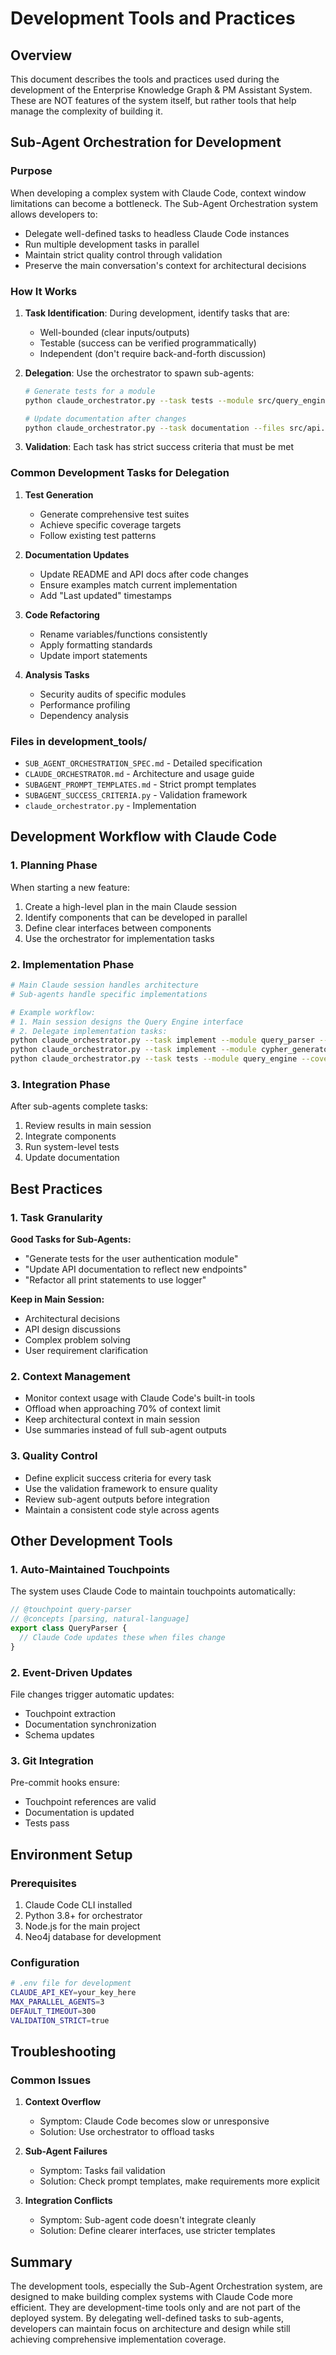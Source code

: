 # Development Tools and Practices

## Overview

This document describes the tools and practices used during the development of the Enterprise Knowledge Graph & PM Assistant System. These are NOT features of the system itself, but rather tools that help manage the complexity of building it.

## Sub-Agent Orchestration for Development

### Purpose

When developing a complex system with Claude Code, context window limitations can become a bottleneck. The Sub-Agent Orchestration system allows developers to:

- Delegate well-defined tasks to headless Claude Code instances
- Run multiple development tasks in parallel
- Maintain strict quality control through validation
- Preserve the main conversation's context for architectural decisions

### How It Works

1. **Task Identification**: During development, identify tasks that are:
   - Well-bounded (clear inputs/outputs)
   - Testable (success can be verified programmatically)
   - Independent (don't require back-and-forth discussion)

2. **Delegation**: Use the orchestrator to spawn sub-agents:
   ```bash
   # Generate tests for a module
   python claude_orchestrator.py --task tests --module src/query_engine.py --coverage 95
   
   # Update documentation after changes
   python claude_orchestrator.py --task documentation --files src/api.py,src/models.py
   ```

3. **Validation**: Each task has strict success criteria that must be met

### Common Development Tasks for Delegation

1. **Test Generation**
   - Generate comprehensive test suites
   - Achieve specific coverage targets
   - Follow existing test patterns

2. **Documentation Updates**
   - Update README and API docs after code changes
   - Ensure examples match current implementation
   - Add "Last updated" timestamps

3. **Code Refactoring**
   - Rename variables/functions consistently
   - Apply formatting standards
   - Update import statements

4. **Analysis Tasks**
   - Security audits of specific modules
   - Performance profiling
   - Dependency analysis

### Files in development_tools/

- `SUB_AGENT_ORCHESTRATION_SPEC.md` - Detailed specification
- `CLAUDE_ORCHESTRATOR.md` - Architecture and usage guide
- `SUBAGENT_PROMPT_TEMPLATES.md` - Strict prompt templates
- `SUBAGENT_SUCCESS_CRITERIA.py` - Validation framework
- `claude_orchestrator.py` - Implementation

## Development Workflow with Claude Code

### 1. Planning Phase

When starting a new feature:
1. Create a high-level plan in the main Claude session
2. Identify components that can be developed in parallel
3. Define clear interfaces between components
4. Use the orchestrator for implementation tasks

### 2. Implementation Phase

```bash
# Main Claude session handles architecture
# Sub-agents handle specific implementations

# Example workflow:
# 1. Main session designs the Query Engine interface
# 2. Delegate implementation tasks:
python claude_orchestrator.py --task implement --module query_parser --spec specs/parser.md
python claude_orchestrator.py --task implement --module cypher_generator --spec specs/generator.md
python claude_orchestrator.py --task tests --module query_engine --coverage 90
```

### 3. Integration Phase

After sub-agents complete tasks:
1. Review results in main session
2. Integrate components
3. Run system-level tests
4. Update documentation

## Best Practices

### 1. Task Granularity

**Good Tasks for Sub-Agents:**
- "Generate tests for the user authentication module"
- "Update API documentation to reflect new endpoints"
- "Refactor all print statements to use logger"

**Keep in Main Session:**
- Architectural decisions
- API design discussions
- Complex problem solving
- User requirement clarification

### 2. Context Management

- Monitor context usage with Claude Code's built-in tools
- Offload when approaching 70% of context limit
- Keep architectural context in main session
- Use summaries instead of full sub-agent outputs

### 3. Quality Control

- Define explicit success criteria for every task
- Use the validation framework to ensure quality
- Review sub-agent outputs before integration
- Maintain a consistent code style across agents

## Other Development Tools

### 1. Auto-Maintained Touchpoints

The system uses Claude Code to maintain touchpoints automatically:

```typescript
// @touchpoint query-parser
// @concepts [parsing, natural-language]
export class QueryParser {
  // Claude Code updates these when files change
}
```

### 2. Event-Driven Updates

File changes trigger automatic updates:
- Touchpoint extraction
- Documentation synchronization
- Schema updates

### 3. Git Integration

Pre-commit hooks ensure:
- Touchpoint references are valid
- Documentation is updated
- Tests pass

## Environment Setup

### Prerequisites

1. Claude Code CLI installed
2. Python 3.8+ for orchestrator
3. Node.js for the main project
4. Neo4j database for development

### Configuration

```bash
# .env file for development
CLAUDE_API_KEY=your_key_here
MAX_PARALLEL_AGENTS=3
DEFAULT_TIMEOUT=300
VALIDATION_STRICT=true
```

## Troubleshooting

### Common Issues

1. **Context Overflow**
   - Symptom: Claude Code becomes slow or unresponsive
   - Solution: Use orchestrator to offload tasks

2. **Sub-Agent Failures**
   - Symptom: Tasks fail validation
   - Solution: Check prompt templates, make requirements more explicit

3. **Integration Conflicts**
   - Symptom: Sub-agent code doesn't integrate cleanly
   - Solution: Define clearer interfaces, use stricter templates

## Summary

The development tools, especially the Sub-Agent Orchestration system, are designed to make building complex systems with Claude Code more efficient. They are development-time tools only and are not part of the deployed system. By delegating well-defined tasks to sub-agents, developers can maintain focus on architecture and design while still achieving comprehensive implementation coverage.